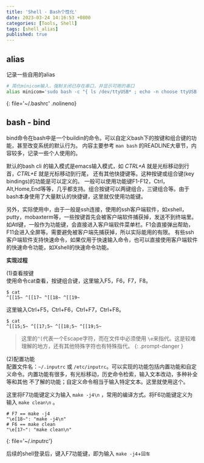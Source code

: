 ```yaml
---
title: 'Shell - Bash个性化'
date: 2023-03-24 14:16:53 +0800
categories: [Tools, Shell]
tags: [shell_alias]
published: true
---
```



## alias
记录一些自用的alias
```bash
# 简化minicom输入，强制关闭已存在串口，并显示可用的串口
alias minicom='sudo bash -c "{ ls /dev/ttyUSB* ; echo -n choose ttyUSB No: ; read TTYUSBNO ;echo \"select /dev/ttyUSB\$TTYUSBNO\"; kill -n 9 `ps -C minicom -o pid=` ;  /usr/bin/minicom  -D /dev/ttyUSB\$TTYUSBNO;}"'
```
{: file='~/.bashrc' .nolineno}


## bash - bind

bind命令在bash中是一个buildin的命令。可以自定义bash下的按键和组合键的功能，甚至改变系统的默认行为。
内容主要参考 `man bash` 的READLINE大章节，内容较多，记录一些个人使用的。

默认的bash cli 的输入模式是emacs输入模式，如 *CTRL+A* 就是光标移动到行首，*CTRL+E* 就是光标移动到行尾，
还有其他快捷键等。这种按键或组合键(key bindings)的功能是可以定义的。
一般可以使用功能键F1-F12，Ctrl，Alt,Home,End等等，几乎都支持。组合按键可以两键组合，三键组合等。由于bash本身使用了大量默认的快捷键，这里就仅使用功能键。

另外，实际使用中，由于一般是ssh连接，使用的ssh客户端软件，如xshell，putty，mobaxterm等，一些按键首先会被客户端软件捕获掉，发送不到终端里。
如Atl键，一般作为功能键，会直接进入客户端软件菜单栏。F1会直接弹出帮助，F11会进入全屏等。需要避免被客户端先捕获掉，所以实际能用的有限。
有些ssh客户端软件支持快速命令，如果仅用于快速输入命令，也可以直接使用客户端软件的快速命令功能，如Xshell的快速命令功能。

**实现过程**  

(1)查看按键  
使用命令cat查看，按键组合键，这里输入F5，F6，F7，F8。
```console
$ cat
^[[15~ ^[[17~ ^[[18~ ^[[19~
```

这里输入Ctrl+F5，Ctrl+F6，Ctrl+F7，Ctrl+F8。
```console
$ cat
^[[15;5~ ^[[17;5~ ^[[18;5~ ^[[19;5~
```

> 这里的`^[`代表一个Escape字符，而在文件中必须使用 `\e`来指代。这是较难理解的地方，还有其他特殊字符也有特殊指代。
{: .prompt-danger }


(2)配置功能  
配置文件名：`~/.inputrc` 或 `/etc/inputrc`。可以实现的功能包括内置功能和自定义命令。内置功能有很多，有光标移动，历史命令检索，输入文本改动，多种补全等和其他
不了解的功能；自定义命令相当于输入特定文本。这里就使用这个。

这里将F7功能键定义为输入 `make -j4\n` ，常用的编译方式。将F6功能键定义为输入 `make clean\n` 。
```
# F7 == make -j4
"\e[18~": "make -j4\n"
# F6 == make clean
"\e[17~": "make clean\n"
```
{: file='~/.inputrc'}

后续的shell登录后，键入F7功能键，即为输入 `make -j4`+`回车`

